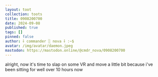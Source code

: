 ```yaml
---
layout: toot
collection: toots
title: 0908200700
date: 2024-09-08
published: true
tags: []
pinned: false
author: ⸸ commander ░ nova ⸸ :~$
avatar: /img/avatar/daemon.jpeg
mastodon: https://mastodon.online/@cmdr_nova/0908200700
---
```


alright, now it's time to slap on some VR and move a little bit because i've been sitting for well over 10 hours now
